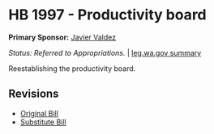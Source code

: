 # HB 1997 - Productivity board
**Primary Sponsor:** [Javier Valdez](/person/leg/javier.valdez.md)

*Status: Referred to Appropriations.* | [leg.wa.gov summary](https://app.leg.wa.gov/billsummary?BillNumber=1997&Year=2021)

Reestablishing the productivity board.

## Revisions
* [Original Bill](1/)
* [Substitute Bill](S/)